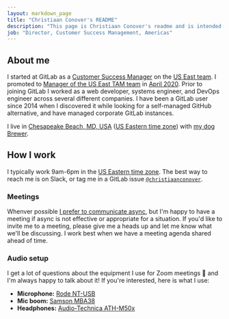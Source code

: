 ```yaml
---
layout: markdown_page
title: "Christiaan Conover's README"
description: "This page is Christiaan Conover's readme and is intended to be helpful when interacting with him."
job: "Director, Customer Success Management, Americas"
---
```


## About me

I started at GitLab as a [Customer Success Manager](https://handbook.gitlab.com/job-families/sales/customer-success-management/) on the [US East team](https://gitlab.com/gitlab-com/customer-success/csm/-/wikis/Americas-East). I promoted to [Manager of the US East TAM team](https://gitlab.com/gitlab-com/customer-success/csm/-/wikis/Americas-East) in [April 2020](https://www.google.com/search?q=days+since+april+1+2020). Prior to joining GitLab I worked as a web developer, systems engineer, and DevOps engineer across several different companies. I have been a GitLab user since 2014 when I discovered it while looking for a self-managed GitHub alternative, and have managed corporate GitLab instances.

I live in [Chesapeake Beach, MD, USA](https://goo.gl/maps/DvsKCBtDPNm84D186) ([US Eastern time zone](https://www.timeanddate.com/worldclock/converter.html?iso=20210806T220000&p1=4989)) with [my dog Brewer](/company/team-pets/#142-brewer).

## How I work

I typically work 9am-6pm in the [US Eastern time zone](https://www.timeanddate.com/worldclock/converter.html?iso=20210806T220000&p1=4989). The best way to reach me is on Slack, or tag me in a GitLab issue [`@christiaanconover`](https://gitlab.com/christiaanconover).

### Meetings

Whenver possible [I prefer to communicate async](/company/culture/all-remote/asynchronous/), but I'm happy to have a meeting if async is not effective or appropriate for a situation. If you'd like to invite me to a meeting, please give me a heads up and let me know what we'll be discussing. I work best when we have a meeting agenda shared ahead of time.

### Audio setup

I get a lot of questions about the equipment I use for Zoom meetings 🙂 and I'm always happy to talk about it! If you're interested, here is what I use:

- **Microphone:** [Rode NT-USB](https://www.rode.com/microphones/nt-usb)
- **Mic boom:** [Samson MBA38](http://www.samsontech.com/samson/products/accessories/microphone-stands/mba38/)
- **Headphones:** [Audio-Technica ATH-M50x](https://www.audio-technica.com/en-us/ath-m50x)
